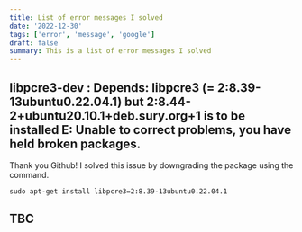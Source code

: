 ```yaml
---
title: List of error messages I solved
date: '2022-12-30'
tags: ['error', 'message', 'google']
draft: false
summary: This is a list of error messages I solved
---
```


## libpcre3-dev : Depends: libpcre3 (= 2:8.39-13ubuntu0.22.04.1) but 2:8.44-2+ubuntu20.10.1+deb.sury.org+1 is to be installed E: Unable to correct problems, you have held broken packages.

Thank you Github! I solved this issue by downgrading the package using the command.

```
sudo apt-get install libpcre3=2:8.39-13ubuntu0.22.04.1
```

## TBC
